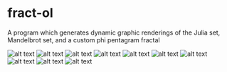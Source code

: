 # fract-ol
A program which generates dynamic graphic renderings of the Julia set, Mandelbrot set, and a custom phi pentagram fractal

![alt text](https://photos.app.goo.gl/KYRCnrQgAGRl1DBy2)
![alt text](https://photos.app.goo.gl/74qUJ8i4JbwsYsDE3)
![alt text](https://photos.app.goo.gl/gIyDNHUcSYtFD4O52)
![alt text](https://photos.app.goo.gl/oFhXHSx8gN6nrbRH3)
![alt text](https://lh3.googleusercontent.com/6vRjF7rU5sZzDeIWZgqvU-zSVGIkbJvBvAnUgeE2XO7VY5LpiQaWtgW8AU-YnCLzxLpife_LMb92lsTvcsmUWSxBt3_2N7pfHis7sGr_s-QCKriVP13-vWNSRJNm7p10GpjawNz-QwnE3ldpDA-5EnOqJVG3eJ8MCF7-EllaT_LPWbM_7LVnT2fUxb-dC37VB7WLe9B3ovAr5jLomcjFliKKMrCgfh-SGd4rJEJ7mSJ-J-vKejinKjeE-7xjaSuKaP9q2JB-4bx4CuLbRlhHcP7Ly1vHtQ3sP4WtAn_ISst5Ckh01hG6nNJxQxnC6q2hJvYuv0ZSZyf8766glc4_pN0zDGh2WRLSnsPmOB3HUxl-ZTYljRFwY4lXsYO8VhvAf_dhG3ErHrw5z_5Lvdt9iLWanAypSxjVOd6nDRcWoIwqWiF0CIkTrhKvphjRNDPCmeJLz9YOj9kDHQIvVOUMhB_YFtSg3C07n5Shyj9U7y4uTUQ7a2FfVgkKLhs53s68eG6wLCDWhK_8YuHAb4-oTEujdytOc-jIRnLYZxIbXgRW9_ikL20pJX5IRwAJ2XQ0CoagKBlf73MI4QyWL5lxfJ4d_7HmMPwB8AfGaU_vn6jye0D9F-YbeRE2v7qh-yLVWKzwyE2vbI_aiAT5Y2JvDBo9PHHE2WlhDC5C5Ihq-4KESg=w2296-h2298-no)
![alt text](https://photos.google.com/share/AF1QipNmPEu9DKda5xEtAqLSVfSup_lgDdeYAvHtFpkSvW3qXpJXj-pJ-Jr4Bn-ND6qdVg/photo/AF1QipMxQmBdtCjQskkPAD4xE-APlmU7FR17iHZDdZB1?key=VHFFNG5NTmRWVTJteW1iTjVaNy1IdXl0M0xIVUNB)
![alt text](https://lh3.googleusercontent.com/gZGDpZh2YqwQ_3r6kQAohY9VxFRpAtxbmEs9GVfUza82UQ4fP2YB7vsjKyj1THnqs5JZDdXBJYn86yrA_jjWPJmbUd1UA33B9HnS3HoyEIznRba53y88V4ZZIqoZop_DyD6xkO6MGv6Yck_RTUsAWXrtq70zsSlyh-4J0TjnEStuo3YNe5r64K-CrQUgrINFkuSuPVrK4syfula83IwwVdPKGbq-EQBN2hX24t1bIaWueIMRQkvCq2-BqxjmOvAskcMWM2Pd9g6gKrfVysPpqQuvSE60s3Lv4ehqATAu4FZt_rml6wgJ_FVaAhLuz84pR70pNmx_bff4NavH9o6dP1GJ1983okIsYQuk7FNKp8f8Ku_ED6HI7n_O6RYHkCeluWSyuD8WjBVidiG8wCGnAHz2BUprqVTcNgCL0gLMGSIPc6TvPLTsqzIqstWXl2DUYyL35_5R6u45tDU9uyBt5Yu53kJEU1YlUiOgSVX0_W-QT-3nP51vLYCO_jH5zXFPDV-_pou3TeEXR-iwNhE2Tzw5PwdG1YaeE8DaT6SxCQIoRColg67fPoRXOoJcFJab-H_xSO-TMtjeLE4zvWwXcuxrM1FEANAL0pAnCR7vR7rEhYmekHkk5RJpoVpXX32PPFboFYvEzWmhrfGC-EvkIc6OXJ4ftl5VU5c_Se1V_XhDiA=w1022-h1024-no)
![alt text](https://lh3.googleusercontent.com/nU936tFbnXGzfXVxpLPGU0QliMKu-s8qBurxpZe2tyo3SIyaG8yH6S-HYi3A1J1Oz5hjHIZa5QobzUjHakcttA433Wp4qZxEnMMHvfZIHRpIc7DwZZOUwPFiFkn308tTSB-2DZGk70VaifOrupo70_x5TCLp0aWqoPAt_hRcIAM2Phf4brxWok5SZohtoxameZ4b6rY_nvpBa8u_CAFGZZZqMHV0skI7ubWHlKEa1TZFiROuWhqBmgJk_jiYr1i3aNJgJ1XlQY8cEokxPp8Syyh_jW_TF8z0IX3viwRMITV6IxYdb6l6IAcjaQzOE2hQhHQNrMCrruOrAzVSxNWGaRa6byvQqvm1cuTFsU4rBIerBa0fkL54etarWq9QCXZsaYEIIoVsSL3Z6EgN19UFOCKghutpD6gmQWMDz-YeE2fUabbyzFXnRpQ3UKKb7dPWFBBOmZg64yo_dv2vaNR8o8KvfbX1oELk4-SKA7s04wL7cei5w32oSvFz5TRWtnbgUAWe_qHHF2kW3NvkKPxKBB08yO9HLtqhCK9Sl-WYySekWj3yJRrPwBBXrJqe7qvM5_B0lgPd9qR1FPgktL14ljAq0CqlAK5tEtduK3V5aepv0ddf9tnwdSuCiH1kUtv5Gw0ELkwXaUC3bOzvqcXy-HwdMmorFDPu4BSLY0kUHpaQRQ=s2298-no)
![alt text](https://lh3.googleusercontent.com/__ZyKFt_mOy7O2U4df8no_WEWNaxvVBeya8TJ7wej7yT1V-WM3_HXTQjEK2aGbYPRI8CvJAnkev4_Ip1YLrW-kRMfNIwNNyX7b57Jwt9jV617Y9kgI-u76ZGEQlh_LLsImbjqWE4Q71kICE3-4ZixbpL1rYxffTjzPt35Ggox1egKTKQSPGYoRdQxQ5pWjZq0stvJz6q4oxOTBv6qjM5vyAIdHgQOBvam7DHrg20WmwDs8BzIMQ6FaoVYZXQfAbnzM-q1qm0kvVGbjWTj_nmGwDwCQIeqh61JM_SxNmempkgaB2G1xVbhxmUXO42Upj1DUB2z_WpeJV2-3F1N8Tk9eWv-6Z3RLVlf6Bc9fBGMHMsEd7NPhAXJsFyBCQqH5ykXOy6thT94vD9yl9VvSH8Ud-ld_m7vs-TiSKQpaKbpOGZxjX3Gfdblx-TfvU9pRX7787dIwaWYZaZSwboo0v8BA2Q8uHnoEJ3_1WC3kSS_HzI4_HiE_ToLTn-m8NOSi_uFENzDU9-8EPGam7xOhvoBKjZEtuIY3i88m2f7sdMi5NIy8CIVe__zRBF_8mZ9M34UiWwWuc9C-j9tsbVLthrwKIIcjXd9WmBq6_KcfQ2u1xkdb-HHIXbGIbYYJmKZWGU4r27443Uym9qcEpDsZX7fU_2AcX-tatenFDbLSdPcXuKzg=s2298-no)
![alt text](https://lh3.googleusercontent.com/vAnVYkAyh2XVTaV7xjZNJV9X5i1AZaAmBEirYqcYNCF7Sz5GJBUweNKb1KSktxwmseXvxu_YVneTbA8kdHnYUU4JEgNmq5q3j8KjfryTcb9PN2XROxwyDkeqD5lNESGoQkJWogVgHndAQ_liLsVnenrdRuHaW5w6aLO8qvCM-LVTSBUM1p_ZGaW9WcM2T4cFxJ6g9sASM1uLEs-ct_3e7ytlbOxdvoul3mdUsKOr7urCAloEHF3m-OHAxs_Abxm7sE6jibTb95TOeMy8X9He-F2XVpQresCUvtettQrbRfVcwsc9gT8BuTx4AkG3Dy0OlP8RyYHvl5sal6m0kZik9Udl9Eq-a7_mWf8W4xMRj9g-VURkMQy8FG1RbpGewthCyVZjN1qUYSRIXsWbnOFzq53ICVb5yo4JadkBiwExfW_HyFKCvaLDPknS-obe1tPxssr_wObLZofIDuwR47hEYlaD09mPI09cmmmLzu_1JToueNfrkm_Ow9qbUzOZeTNh5NWJVDdCSIPSHiMK1SPz-2Xxr-jt2H8Ec9Xe1jS_o7xADXGUp6infBGufih05ajE8El8mA5b4Cjfd-5j3fb5mwEX7leQzLw-kKomrIi5DKl5KQVLqQiWsb6P6Psil3Qe6Yv0tXLeX_B6we879gpL4hyEjnLFSCWfhE45SriVo8oXSg=w2302-h2298-no)
